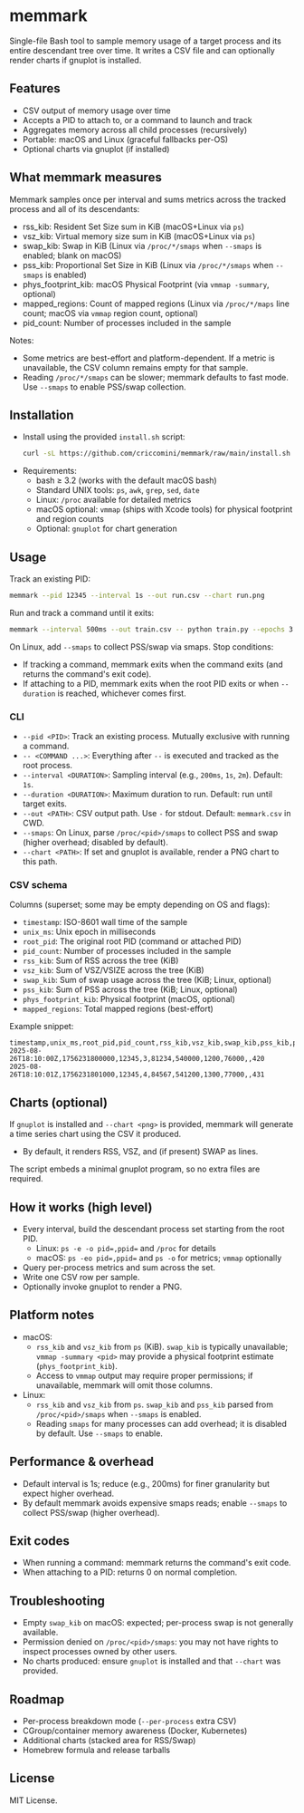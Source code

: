 # memmark

Single-file Bash tool to sample memory usage of a target process and its entire descendant tree over time. It writes a CSV file and can optionally render charts if gnuplot is installed.

## Features

- CSV output of memory usage over time
- Accepts a PID to attach to, or a command to launch and track
- Aggregates memory across all child processes (recursively)
- Portable: macOS and Linux (graceful fallbacks per-OS)
- Optional charts via gnuplot (if installed)

## What memmark measures

Memmark samples once per interval and sums metrics across the tracked process and all of its descendants:

- rss_kib: Resident Set Size sum in KiB (macOS+Linux via `ps`)
- vsz_kib: Virtual memory size sum in KiB (macOS+Linux via `ps`)
- swap_kib: Swap in KiB (Linux via `/proc/*/smaps` when `--smaps` is enabled; blank on macOS)
- pss_kib: Proportional Set Size in KiB (Linux via `/proc/*/smaps` when `--smaps` is enabled)
- phys_footprint_kib: macOS Physical Footprint (via `vmmap -summary`, optional)
- mapped_regions: Count of mapped regions (Linux via `/proc/*/maps` line count; macOS via `vmmap` region count, optional)
- pid_count: Number of processes included in the sample

Notes:
- Some metrics are best-effort and platform-dependent. If a metric is unavailable, the CSV column remains empty for that sample.
- Reading `/proc/*/smaps` can be slower; memmark defaults to fast mode. Use `--smaps` to enable PSS/swap collection.

## Installation

- Install using the provided `install.sh` script:
    ```sh
    curl -sL https://github.com/criccomini/memmark/raw/main/install.sh | bash
    ```
- Requirements:
  - bash ≥ 3.2 (works with the default macOS bash)
  - Standard UNIX tools: `ps`, `awk`, `grep`, `sed`, `date`
  - Linux: `/proc` available for detailed metrics
  - macOS optional: `vmmap` (ships with Xcode tools) for physical footprint and region counts
  - Optional: `gnuplot` for chart generation

## Usage

Track an existing PID:
```sh
memmark --pid 12345 --interval 1s --out run.csv --chart run.png
```

Run and track a command until it exits:
```sh
memmark --interval 500ms --out train.csv -- python train.py --epochs 3
```
On Linux, add `--smaps` to collect PSS/swap via smaps.
Stop conditions:
- If tracking a command, memmark exits when the command exits (and returns the command's exit code).
- If attaching to a PID, memmark exits when the root PID exits or when `--duration` is reached, whichever comes first.

### CLI

- `--pid <PID>`: Track an existing process. Mutually exclusive with running a command.
- `-- <COMMAND ...>`: Everything after `--` is executed and tracked as the root process.
- `--interval <DURATION>`: Sampling interval (e.g., `200ms`, `1s`, `2m`). Default: `1s`.
- `--duration <DURATION>`: Maximum duration to run. Default: run until target exits.
- `--out <PATH>`: CSV output path. Use `-` for stdout. Default: `memmark.csv` in CWD.
- `--smaps`: On Linux, parse `/proc/<pid>/smaps` to collect PSS and swap (higher overhead; disabled by default).
- `--chart <PATH>`: If set and gnuplot is available, render a PNG chart to this path.

### CSV schema

Columns (superset; some may be empty depending on OS and flags):
- `timestamp`: ISO-8601 wall time of the sample
- `unix_ms`: Unix epoch in milliseconds
- `root_pid`: The original root PID (command or attached PID)
- `pid_count`: Number of processes included in the sample
- `rss_kib`: Sum of RSS across the tree (KiB)
- `vsz_kib`: Sum of VSZ/VSIZE across the tree (KiB)
- `swap_kib`: Sum of swap usage across the tree (KiB; Linux, optional)
- `pss_kib`: Sum of PSS across the tree (KiB; Linux, optional)
- `phys_footprint_kib`: Physical footprint (macOS, optional)
- `mapped_regions`: Total mapped regions (best-effort)

Example snippet:
```csv
timestamp,unix_ms,root_pid,pid_count,rss_kib,vsz_kib,swap_kib,pss_kib,phys_footprint_kib,mapped_regions
2025-08-26T18:10:00Z,1756231800000,12345,3,81234,540000,1200,76000,,420
2025-08-26T18:10:01Z,1756231801000,12345,4,84567,541200,1300,77000,,431
```

## Charts (optional)

If `gnuplot` is installed and `--chart <png>` is provided, memmark will generate a time series chart using the CSV it produced.
- By default, it renders RSS, VSZ, and (if present) SWAP as lines.

The script embeds a minimal gnuplot program, so no extra files are required.

## How it works (high level)

- Every interval, build the descendant process set starting from the root PID.
  - Linux: `ps -e -o pid=,ppid=` and `/proc` for details
  - macOS: `ps -eo pid=,ppid=` and `ps -o` for metrics; `vmmap` optionally
- Query per-process metrics and sum across the set.
- Write one CSV row per sample.
- Optionally invoke gnuplot to render a PNG.

## Platform notes

- macOS:
  - `rss_kib` and `vsz_kib` from `ps` (KiB). `swap_kib` is typically unavailable; `vmmap -summary <pid>` may provide a physical footprint estimate (`phys_footprint_kib`).
  - Access to `vmmap` output may require proper permissions; if unavailable, memmark will omit those columns.
- Linux:
  - `rss_kib` and `vsz_kib` from `ps`. `swap_kib` and `pss_kib` parsed from `/proc/<pid>/smaps` when `--smaps` is enabled.
  - Reading `smaps` for many processes can add overhead; it is disabled by default. Use `--smaps` to enable.

## Performance & overhead

- Default interval is 1s; reduce (e.g., 200ms) for finer granularity but expect higher overhead.
- By default memmark avoids expensive smaps reads; enable `--smaps` to collect PSS/swap (higher overhead).

## Exit codes

- When running a command: memmark returns the command's exit code.
- When attaching to a PID: returns 0 on normal completion.

## Troubleshooting

- Empty `swap_kib` on macOS: expected; per-process swap is not generally available.
- Permission denied on `/proc/<pid>/smaps`: you may not have rights to inspect processes owned by other users.
- No charts produced: ensure `gnuplot` is installed and that `--chart` was provided.

## Roadmap

- Per-process breakdown mode (`--per-process` extra CSV)
- CGroup/container memory awareness (Docker, Kubernetes)
- Additional charts (stacked area for RSS/Swap)
- Homebrew formula and release tarballs

## License

MIT License.